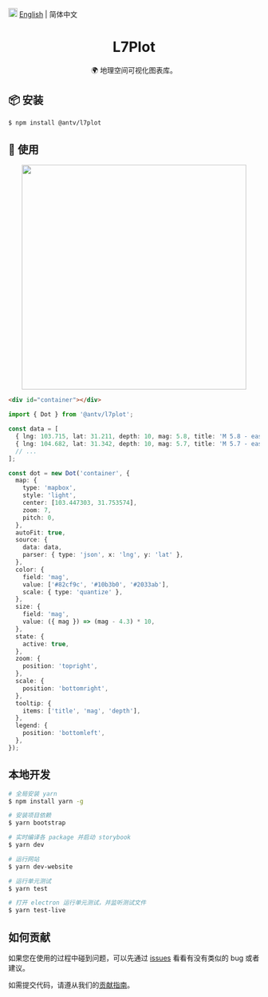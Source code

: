 <img src="https://gw.alipayobjects.com/zos/antfincdn/R8sN%24GNdh6/language.svg" width="18"> [English](./README.en-US.md) | 简体中文

<h1 align="center">L7Plot</h1>

<div align="center">
🌍 地理空间可视化图表库。
</div>

## 📦 安装

```bash
$ npm install @antv/l7plot
```

## 🔨 使用

<div align="center">
<img src="https://gw.alipayobjects.com/zos/antfincdn/O2YLUqCydw/6646bc02-5bb5-4c85-af81-d3ed0df040b9.png" width="450" />
</div>

```html
<div id="container"></div>
```

```ts
import { Dot } from '@antv/l7plot';

const data = [
  { lng: 103.715, lat: 31.211, depth: 10, mag: 5.8, title: 'M 5.8 - eastern Sichuan, China' },
  { lng: 104.682, lat: 31.342, depth: 10, mag: 5.7, title: 'M 5.7 - eastern Sichuan, China' },
  // ...
];

const dot = new Dot('container', {
  map: {
    type: 'mapbox',
    style: 'light',
    center: [103.447303, 31.753574],
    zoom: 7,
    pitch: 0,
  },
  autoFit: true,
  source: {
    data: data,
    parser: { type: 'json', x: 'lng', y: 'lat' },
  },
  color: {
    field: 'mag',
    value: ['#82cf9c', '#10b3b0', '#2033ab'],
    scale: { type: 'quantize' },
  },
  size: {
    field: 'mag',
    value: ({ mag }) => (mag - 4.3) * 10,
  },
  state: {
    active: true,
  },
  zoom: {
    position: 'topright',
  },
  scale: {
    position: 'bottomright',
  },
  tooltip: {
    items: ['title', 'mag', 'depth'],
  },
  legend: {
    position: 'bottomleft',
  },
});
```

## 本地开发

```bash
# 全局安装 yarn
$ npm install yarn -g

# 安装项目依赖
$ yarn bootstrap

# 实时编译各 package 并启动 storybook
$ yarn dev

# 运行网站
$ yarn dev-website

# 运行单元测试
$ yarn test

# 打开 electron 运行单元测试，并监听测试文件
$ yarn test-live
```

## 如何贡献

如果您在使用的过程中碰到问题，可以先通过 [issues](https://github.com/antvis/l7plot/issues) 看看有没有类似的 bug 或者建议。

如需提交代码，请遵从我们的[贡献指南](https://github.com/antvis/l7plot/blob/master/CONTRIBUTING.zh-CN.md)。
